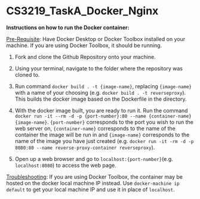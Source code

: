 # CS3219_TaskA_Docker_Nginx

**Instructions on how to run the Docker container:**

<u>Pre-Requisite</u>: Have Docker Desktop or Docker Toolbox installed on your machine. If you are using Docker Toolbox, it should be running.

1. Fork and clone the Github Repository onto your machine.

2. Using your terminal, navigate to the folder where the repository was cloned to.

3. Run command `docker build . -t {image-name}`, replacing `{image-name}` with a name of your choosing (e.g. `docker build . -t reverseproxy`). This builds the docker image based on the Dockerfile in the directory.

4. With the docker image built, you are ready to run it. Run the command `docker run -it --rm -d -p {port-number}:80 --name {container-name} {image-name}`. `{port-number}` corresponds to the port you wish to run the web server on, `{container-name}` corresponds to the name of the container the image will be run in and `{image-name}` corresponds to the name of the image you have just created (e.g. `docker run -it -rm -d -p 8080:80 --name reverse-proxy-container reverseproxy`).

5. Open up a web browser and go to `localhost:{port-number}`(e.g. `localhost:8080`) to access the web page. 

<u>Troubleshooting</u>: If you are using Docker Toolbox, the container may be hosted on the docker local machine IP instead. Use `docker-machine ip default` to get your local machine IP and use it in place of `localhost`. 
